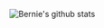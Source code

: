 ![Bernie's github stats](https://github-readme-stats.vercel.app/api?username=berniechiu&show_icons=true&count_private=true)
